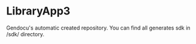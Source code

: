 # LibraryApp3

Gendocu's automatic created repository. You can find all generates sdk in /sdk/ directory.